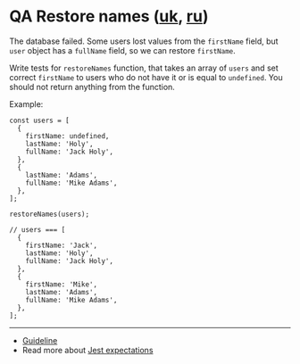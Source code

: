 # QA Restore names ([uk](readme.uk.md), [ru](readme.ru.md))
The database failed. Some users lost values from the `firstName` field, but
`user` object has a `fullName` field, so we can restore `firstName`.

Write tests for `restoreNames` function, that takes an array of `users` and set
correct `firstName` to users who do not have it or is equal to `undefined`. You
should not return anything from the function.

Example:
```
const users = [
  {
    firstName: undefined,
    lastName: 'Holy',
    fullName: 'Jack Holy',
  },
  {
    lastName: 'Adams',
    fullName: 'Mike Adams',
  },
];

restoreNames(users);

// users === [
  {
    firstName: 'Jack',
    lastName: 'Holy',
    fullName: 'Jack Holy',
  },
  {
    firstName: 'Mike',
    lastName: 'Adams',
    fullName: 'Mike Adams',
  },
];
```

---
- [Guideline](https://github.com/mate-academy/js_task-guideline/blob/master/README.md)
- Read more about [Jest expectations](https://jestjs.io/uk/docs/expect)
